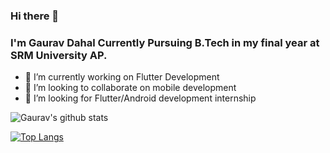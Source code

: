 ### Hi there 👋

### I'm Gaurav Dahal Currently Pursuing B.Tech in my final year at SRM University AP.

- 🔭 I’m currently working on Flutter Development
- 👯 I’m looking to collaborate on mobile development
- 🤔 I’m looking for Flutter/Android development internship



![Gaurav's github stats](https://github-readme-stats.vercel.app/api?username=gaurav822&show_icons=true&theme=radical)

[![Top Langs](https://github-readme-stats.vercel.app/api/top-langs/?username=gaurav822&layout=compact)](https://github.com/anuraghazra/github-readme-stats)

